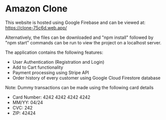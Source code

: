 # Amazon Clone

This website is hosted using Google Firebase and can be viewed at: https://clone-75c6d.web.app/ 

Alternatively, the files can be downloaded and "npm install" followed by "npm start" commands can be run to view the project on a localhost server. 

The application contains the following features:
  - User Authentication (Registration and Login)
  - Add to Cart functionality
  - Payment processing using Stripe API
  - Order history of every customer using Google Cloud Firestore database
  
Note: Dummy transactions can be made using the following card details
  - Card Number: 4242 4242 4242 4242
  - MM/YY: 04/24
  - CVC: 242
  - ZIP: 42424
